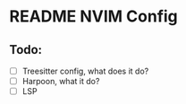 # README NVIM Config

## Todo:

- [ ] Treesitter config, what does it do?
- [ ] Harpoon, what it do?
- [ ] LSP
